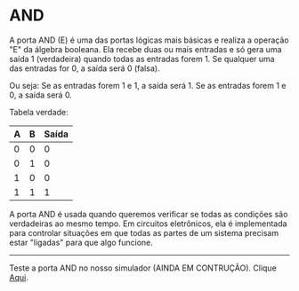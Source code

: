 # AND

A porta AND (E) é uma das portas lógicas mais básicas e realiza a operação "E" da álgebra booleana. Ela recebe duas ou mais entradas e só gera uma saída 1 (verdadeira) quando todas as entradas forem 1. Se qualquer uma das entradas for 0, a saída será 0 (falsa).

Ou seja:
Se as entradas forem 1 e 1, a saída será 1.
Se as entradas forem 1 e 0, a saída será 0.

Tabela verdade:

| A | B | Saída |
|---|---|-------|
| 0 | 0 |   0   |
| 0 | 1 |   0   |
| 1 | 0 |   0   |
| 1 | 1 |   1   |

A porta AND é usada quando queremos verificar se todas as condições são verdadeiras ao mesmo tempo. Em circuitos eletrônicos, ela é implementada para controlar situações em que todas as partes de um sistema precisam estar "ligadas" para que algo funcione.

---

Teste a porta AND no nosso simulador (AINDA EM CONTRUÇÃO). Clique [Aqui](https://umbarril.github.io/logic-simulator).
